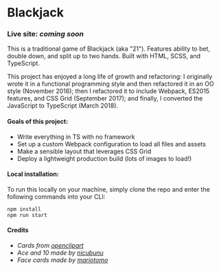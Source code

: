 # Blackjack

### Live site: _coming soon_

This is a traditional game of Blackjack (aka "21"). Features ability to bet, double down, and split up to two hands. Built with HTML, SCSS, and TypeScript.

This project has enjoyed a long life of growth and refactoring: I originally wrote it in a functional programming style and then refactored it in an OO style (November 2016); then I refactored it to include Webpack, ES2015 features, and CSS Grid (September 2017); and finally, I converted the JavaScript to TypeScript (March 2018).

#### Goals of this project:

- Write everything in TS with no framework
- Set up a custom Webpack configuration to load all files and assets
- Make a sensible layout that leverages CSS Grid
- Deploy a lightweight production build (lots of images to load!)


#### Local installation:

To run this locally on your machine, simply clone the repo and enter the following commands into your CLI:

```
npm install
npm run start
```

#### Credits
* _Cards from [openclipart](https://openclipart.org)_
* _Ace and 10 made by [nicubunu](http://nicubunu.ro)_
* _Face cards made by [mariotomo](https://openclipart.org/user-detail/mariotomo)_

